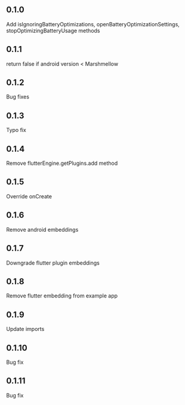 ## 0.1.0
Add isIgnoringBatteryOptimizations, openBatteryOptimizationSettings, stopOptimizingBatteryUsage methods
## 0.1.1
return false if android version < Marshmellow
## 0.1.2
Bug fixes
## 0.1.3
Typo fix
## 0.1.4
Remove flutterEngine.getPlugins.add method
## 0.1.5
Override onCreate
## 0.1.6
Remove android embeddings
## 0.1.7
Downgrade flutter plugin embeddings
## 0.1.8
Remove flutter embedding from example app
## 0.1.9
Update imports
## 0.1.10
Bug fix
## 0.1.11
Bug fix
